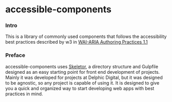 # accessible-components
### Intro
This is a library of commonly used components that follows the accessibility best practices described by w3 in [WAI-ARIA Authoring Practices 1.1](https://www.w3.org/TR/wai-aria-practices)

### Preface
accessible-components uses [Skeletor](https://github.com/delphic-digital/Skeletor), a directory structure and Gulpfile designed as an easy starting point for front end development of projects. Mainly it was developed for projects at Delphic Digital, but it was designed to be agnostic, so any project is capable of using it. It is designed to give you a quick and organized way to start developing web apps with best practices in mind.
